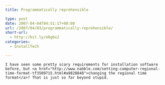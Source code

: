 ```yaml
---
title: Programmatically reprehensible

type: post
date: 2007-04-04T04:51:17+00:00
url: /2007/04/03/programmatically-reprehensible/
short-url:
  - http://bit.ly/e0g6x2
categories:
  - InstallTech

---
```

<div class='microid-mailto+http:sha1:e3d2e5b0b8ad5417d26698dcc556ba9ada4c6262'>
  
    I have seen some pretty scary requirements for installation software before, but <a href="http://www.nabble.com/setting-computer-regional-time-format-tf3509715.html#a9828848">changing the regional time format</a>? That is just so far beyond stupid.
  
